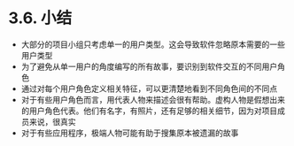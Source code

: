 # 3.6. 小结

- 大部分的项目小组只考虑单一的用户类型。这会导致软件忽略原本需要的一些用户类型
- 为了避免从单一用户的角度编写的所有故事，要识别到软件交互的不同用户角色
- 通过对每个用户角色定义相关特征，可以更清楚地看到不同角色间的不同点
- 对于有些用户角色而言，用代表人物来描述会很有帮助。虚构人物是假想出来的用户角色代表。他们有名字，有照片，还有足够的相关细节，因为对项目成员来说，很真实
- 对于有些应用程序，极端人物可能有助于搜集原本被遗漏的故事